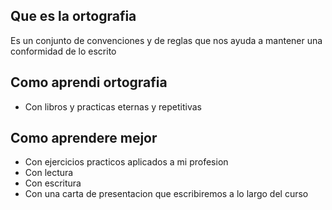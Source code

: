 ## Que es la ortografia
Es un conjunto de convenciones y de reglas que nos ayuda a mantener una conformidad de lo escrito

## Como aprendi ortografia
- Con libros y practicas eternas y repetitivas

## Como aprendere mejor
- Con ejercicios practicos aplicados a mi profesion
- Con lectura
- Con escritura
- Con una carta de presentacion que escribiremos a lo largo del curso